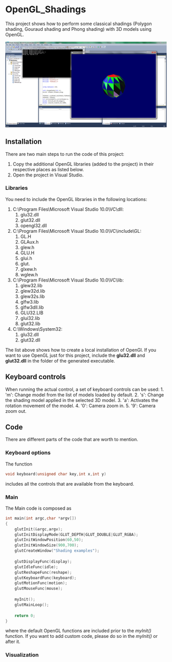 # OpenGL_Shadings

This project shows how to perform some classical shadings (Polygon shading, Gouraud shading and Phong shading) with 3D models using OpenGL.

![demo](/images/demo01.gif?raw=true)

## Installation

There are two main steps to run the code of this project:
1. Copy the additional OpenGL libraries (added to the project) in their respective places as listed below.
2. Open the project in Visual Studio. 

### Libraries

You need to include the OpenGL libraries in the following locations:
1. C:\Program Files\Microsoft Visual Studio 10.0\VC\dll:
	1. glu32.dll
	2. glut32.dll
	3. opengl32.dll
2. C:\Program Files\Microsoft Visual Studio 10.0\VC\include\GL:
	1. GL.H
	2. GLAux.h
	3. glew.h
	4. GLU.H
	5. glui.h
	6. glut.
	7. glxew.h
	8. wglew.h
3. C:\Program Files\Microsoft Visual Studio 10.0\VC\lib:
	1. glew32.lib
	2. glew32d.lib
	3. glew32s.lib
	4. glfw3.lib
	5. glfw3dll.lib
	6. GLU32.LIB
	7. glui32.lib
	8. glut32.lib
4. C:\Windows\System32:
	1. glu32.dll
	2. glut32.dll

The list above shows how to create a local installation of OpenGl. If you want to use OpenGL just for this project, include the **glu32.dll** and **glut32.dll** in the folder of the generated executable.

## Keyboard controls

When running the actual control, a set of keyboard controls can be used:
	1. 'm': Change model from the list of models loaded by default.
	2. 's': Change the shading model applied in the selected 3D model.
	3. 'a': Activates the rotation movement of the model.
	4. '0': Camera zoom in.
	5. '9': Camera zoom out.

## Code

There are different parts of the code that are worth to mention.

### Keyboard options

The function
```c++
void keyboard(unsigned char key,int x,int y)
```
includes all the controls that are available from the keyboard.

### Main

The Main code is composed as
```c++
int main(int argc,char *argv[])
{
    glutInit(&argc,argv);
    glutInitDisplayMode(GLUT_DEPTH|GLUT_DOUBLE|GLUT_RGBA);
    glutInitWindowPosition(60,50);
    glutInitWindowSize(900,700);
    glutCreateWindow("Shading examples");

    glutDisplayFunc(display);
    glutIdleFunc(idle);
    glutReshapeFunc(reshape);
    glutKeyboardFunc(keyboard);
    glutMotionFunc(motion);
    glutMouseFunc(mouse);
    
    myInit();
    glutMainLoop();
        
    return 0;
}
```
where the default OpenGL functions are included prior to the *myInit()* function. If you want to add custom code, please do so in the *myInit()* or after it.

### Visualization